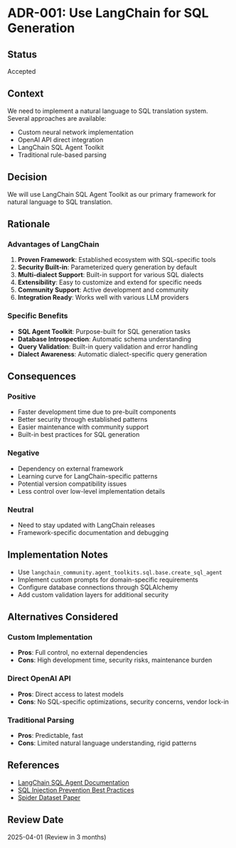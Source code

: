 # ADR-001: Use LangChain for SQL Generation

## Status
Accepted

## Context
We need to implement a natural language to SQL translation system. Several approaches are available:
- Custom neural network implementation
- OpenAI API direct integration
- LangChain SQL Agent Toolkit
- Traditional rule-based parsing

## Decision
We will use LangChain SQL Agent Toolkit as our primary framework for natural language to SQL translation.

## Rationale

### Advantages of LangChain
1. **Proven Framework**: Established ecosystem with SQL-specific tools
2. **Security Built-in**: Parameterized query generation by default
3. **Multi-dialect Support**: Built-in support for various SQL dialects
4. **Extensibility**: Easy to customize and extend for specific needs
5. **Community Support**: Active development and community
6. **Integration Ready**: Works well with various LLM providers

### Specific Benefits
- **SQL Agent Toolkit**: Purpose-built for SQL generation tasks
- **Database Introspection**: Automatic schema understanding
- **Query Validation**: Built-in query validation and error handling
- **Dialect Awareness**: Automatic dialect-specific query generation

## Consequences

### Positive
- Faster development time due to pre-built components
- Better security through established patterns
- Easier maintenance with community support
- Built-in best practices for SQL generation

### Negative
- Dependency on external framework
- Learning curve for LangChain-specific patterns
- Potential version compatibility issues
- Less control over low-level implementation details

### Neutral
- Need to stay updated with LangChain releases
- Framework-specific documentation and debugging

## Implementation Notes
- Use `langchain_community.agent_toolkits.sql.base.create_sql_agent`
- Implement custom prompts for domain-specific requirements
- Configure database connections through SQLAlchemy
- Add custom validation layers for additional security

## Alternatives Considered

### Custom Implementation
- **Pros**: Full control, no external dependencies
- **Cons**: High development time, security risks, maintenance burden

### Direct OpenAI API
- **Pros**: Direct access to latest models
- **Cons**: No SQL-specific optimizations, security concerns, vendor lock-in

### Traditional Parsing
- **Pros**: Predictable, fast
- **Cons**: Limited natural language understanding, rigid patterns

## References
- [LangChain SQL Agent Documentation](https://api.python.langchain.com/en/latest/agents/langchain_community.agent_toolkits.sql.base.create_sql_agent.html)
- [SQL Injection Prevention Best Practices](https://owasp.org/www-community/attacks/SQL_Injection)
- [Spider Dataset Paper](https://arxiv.org/abs/1809.08887)

## Review Date
2025-04-01 (Review in 3 months)
